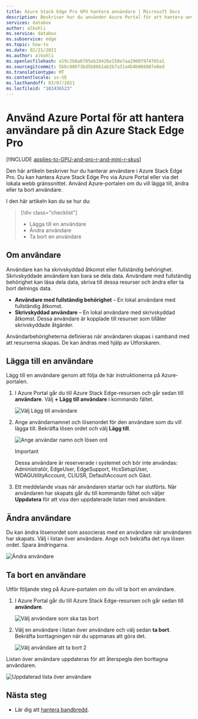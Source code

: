 ```yaml
---
title: Azure Stack Edge Pro GPU hantera användare | Microsoft Docs
description: Beskriver hur du använder Azure Portal för att hantera användare på din Azure Stack Edge Pro GPU.
services: databox
author: alkohli
ms.service: databox
ms.subservice: edge
ms.topic: how-to
ms.date: 02/21/2021
ms.author: alkohli
ms.openlocfilehash: e19c2b8a6785eb29426e150e7aa29097974765a1
ms.sourcegitcommit: 5bbc00673bd5b86b1ab2b7a31a4b4b066087e8ed
ms.translationtype: MT
ms.contentlocale: sv-SE
ms.lasthandoff: 03/07/2021
ms.locfileid: "102436523"
---
```

# <a name="use-the-azure-portal-to-manage-users-on-your-azure-stack-edge-pro"></a>Använd Azure Portal för att hantera användare på din Azure Stack Edge Pro

[!INCLUDE [applies-to-GPU-and-pro-r-and-mini-r-skus](../../includes/azure-stack-edge-applies-to-gpu-pro-r-mini-r-sku.md)]

Den här artikeln beskriver hur du hanterar användare i Azure Stack Edge Pro. Du kan hantera Azure Stack Edge Pro via Azure Portal eller via det lokala webb gränssnittet. Använd Azure-portalen om du vill lägga till, ändra eller ta bort användare.

I den här artikeln kan du se hur du:

> [!div class="checklist"]
> * Lägga till en användare
> * Ändra användare
> * Ta bort en användare

## <a name="about-users"></a>Om användare

Användare kan ha skrivskyddad åtkomst eller fullständig behörighet. Skrivskyddade användare kan bara se dela data. Användare med fullständig behörighet kan läsa dela data, skriva till dessa resurser och ändra eller ta bort delnings data.

 - **Användare med fullständig behörighet** – En lokal användare med fullständig åtkomst.
 - **Skrivskyddad användare** – En lokal användare med skrivskyddad åtkomst. Dessa användare är kopplade till resurser som tillåter skrivskyddade åtgärder.

Användarbehörigheterna definieras när användaren skapas i samband med att resurserna skapas. De kan ändras med hjälp av Utforskaren.


## <a name="add-a-user"></a>Lägga till en användare

Lägg till en användare genom att följa de här instruktionerna på Azure-portalen.

1. I Azure Portal går du till Azure Stack Edge-resursen och går sedan till **användare**. Välj **+ Lägg till användare** i kommando fältet.

    ![Välj Lägg till användare](media/azure-stack-edge-j-series-manage-users/add-user-1.png)

2. Ange användarnamnet och lösenordet för den användare som du vill lägga till. Bekräfta lösen ordet och välj **Lägg till**.

    ![Ange användar namn och lösen ord](media/azure-stack-edge-j-series-manage-users/add-user-2.png)

    > [!IMPORTANT] 
    > Dessa användare är reserverade i systemet och bör inte användas: Administratör, EdgeUser, EdgeSupport, HcsSetupUser, WDAGUtilityAccount, CLIUSR, DefaultAccount och Gäst.  

3. Ett meddelande visas när användaren startar och har slutförts. När användaren har skapats går du till kommando fältet och väljer **Uppdatera** för att visa den uppdaterade listan med användare.


## <a name="modify-user"></a>Ändra användare

Du kan ändra lösenordet som associeras med en användare när användaren har skapats. Välj i listan över användare. Ange och bekräfta det nya lösen ordet. Spara ändringarna.

![Ändra användare](media/azure-stack-edge-j-series-manage-users/modify-user-1.png)


## <a name="delete-a-user"></a>Ta bort en användare

Utför följande steg på Azure-portalen om du vill ta bort en användare.


1. I Azure Portal går du till Azure Stack Edge-resursen och går sedan till **användare**.

    ![Välj användare som ska tas bort](media/azure-stack-edge-j-series-manage-users/delete-user-1.png)

2. Välj en användare i listan över användare och välj sedan **ta bort**. Bekräfta borttagningen när du uppmanas att göra det.

    ![Välj användare att ta bort 2](media/azure-stack-edge-j-series-manage-users/delete-user-2.png)

Listan över användare uppdateras för att återspegla den borttagna användaren.

![Uppdaterad lista över användare](media/azure-stack-edge-j-series-manage-users/delete-user-4.png)

## <a name="next-steps"></a>Nästa steg

- Lär dig att [hantera bandbredd](azure-stack-edge-j-series-manage-bandwidth-schedules.md).
